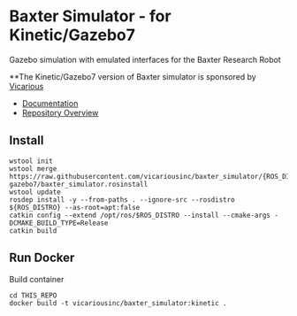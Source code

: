 # Baxter Simulator - for Kinetic/Gazebo7

Gazebo simulation with emulated interfaces for the Baxter Research Robot

**The Kinetic/Gazebo7 version of Baxter simulator is sponsored by [Vicarious](http://vicarious.com/)

* [Documentation](http://sdk.rethinkrobotics.com/wiki)
* [Repository Overview](https://github.com/RethinkRobotics/baxter_simulator/blob/master/README.rst#baxter_simulator-repository-overview)

## Install

```
wstool init
wstool merge https://raw.githubusercontent.com/vicariousinc/baxter_simulator/{ROS_DISTRO}-gazebo7/baxter_simulator.rosinstall
wstool update
rosdep install -y --from-paths . --ignore-src --rosdistro ${ROS_DISTRO} --as-root=apt:false
catkin config --extend /opt/ros/$ROS_DISTRO --install --cmake-args -DCMAKE_BUILD_TYPE=Release
catkin build
```

## Run Docker

Build container

    cd THIS_REPO
    docker build -t vicariousinc/baxter_simulator:kinetic .
